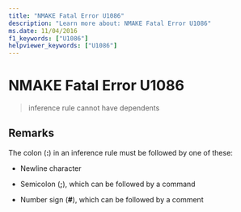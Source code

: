 ```yaml
---
title: "NMAKE Fatal Error U1086"
description: "Learn more about: NMAKE Fatal Error U1086"
ms.date: 11/04/2016
f1_keywords: ["U1086"]
helpviewer_keywords: ["U1086"]
---
```

# NMAKE Fatal Error U1086

> inference rule cannot have dependents

## Remarks

The colon (**:**) in an inference rule must be followed by one of these:

- Newline character

- Semicolon (**;**), which can be followed by a command

- Number sign (**#**), which can be followed by a comment
